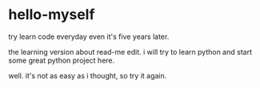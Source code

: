 # hello-myself
try learn code everyday even it's five years later.

the learning version about read-me edit.
i will try to learn python and start some great python project here.

well. it's not as easy as i thought, so try it again.

